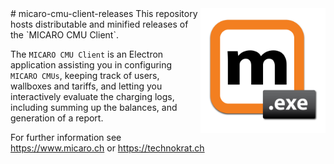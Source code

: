 <img align="right" src="./distributable_icon.png" width="200" />
# micaro-cmu-client-releases
This repository hosts distributable and minified releases of the `MICARO CMU Client`.

The `MICARO CMU Client` is an Electron application assisting you in configuring `MICARO CMUs`, keeping track of users, wallboxes and tariffs, and letting you interactively evaluate the charging logs, including summing up the balances, and generation of a report.

For further information see https://www.micaro.ch or https://technokrat.ch
